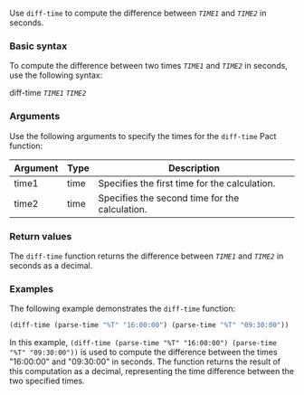 Use `diff-time` to compute the difference between *`TIME1`* and *`TIME2`* in seconds.

### Basic syntax

To compute the difference between two times *`TIME1`* and *`TIME2`* in seconds, use the following syntax:

diff-time *`TIME1`* *`TIME2`*

### Arguments

Use the following arguments to specify the times for the `diff-time` Pact function:

| Argument | Type | Description                                   |
|----------|------|-----------------------------------------------|
| time1    | time | Specifies the first time for the calculation.|
| time2    | time | Specifies the second time for the calculation.|

### Return values

The `diff-time` function returns the difference between *`TIME1`* and *`TIME2`* in seconds as a decimal.

### Examples

The following example demonstrates the `diff-time` function:

```lisp
(diff-time (parse-time "%T" "16:00:00") (parse-time "%T" "09:30:00"))
```

In this example, `(diff-time (parse-time "%T" "16:00:00") (parse-time "%T" "09:30:00"))` is used to compute the difference between the times "16:00:00" and "09:30:00" in seconds. The function returns the result of this computation as a decimal, representing the time difference between the two specified times.
